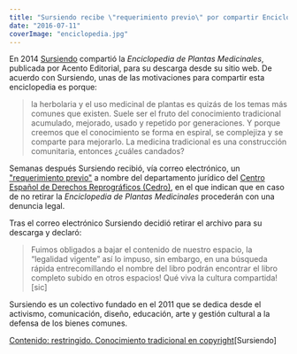 ```yaml
---
title: "Sursiendo recibe \"requerimiento previo\" por compartir Enciclopedia de Plantas Medicinales"
date: "2016-07-11"
coverImage: "enciclopedia.jpg"
---
```


En 2014 [Sursiendo](http://sursiendo.com/) compartió la _Enciclopedia de Plantas Medicinales_, publicada por Acento Editorial, para su descarga desde su sitio web. De acuerdo con Sursiendo, unas de las motivaciones para compartir esta enciclopedia es porque:

> la herbolaria y el uso medicinal de plantas es quizás de los temas más comunes que existen. Suele ser el fruto del conocimiento tradicional acumulado, mejorado, usado y repetido por generaciones. Y porque creemos que el conocimiento se forma en espiral, se complejiza y se comparte para mejorarlo. La medicina tradicional es una construcción comunitaria, entonces ¿cuáles candados?

Semanas después Sursiendo recibió, vía correo electrónico, un ["requerimiento previo"](https://twitter.com/Sursiendo/status/751818867874402304) a nombre del departamento jurídico del [Centro Español de Derechos Reprográficos (Cedro)](http://www.cedro.org/), en el que indican que en caso de no retirar la _Enciclopedia de Plantas Medicinales_ procederán con una denuncia legal.

Tras el correo electrónico Sursiendo decidió retirar el archivo para su descarga y declaró:

> Fuimos obligados a bajar el contenido de nuestro espacio, la “legalidad vigente” así lo impuso, sin embargo, en una búsqueda rápida entrecomillando el nombre del libro podrán encontrar el libro completo subido en otros espacios! Qué viva la cultura compartida! \[sic\]

Sursiendo es un colectivo fundado en el 2011 que se dedica desde el activismo, comunicación, diseño, educación, arte y gestión cultural a la defensa de los bienes comunes.

[Contenido: restringido. Conocimiento tradicional en copyright](http://sursiendo.com/blog/2016/07/contenido-censurado-conocimiento-tradicional-en-copyrigth/)\[Sursiendo\]
